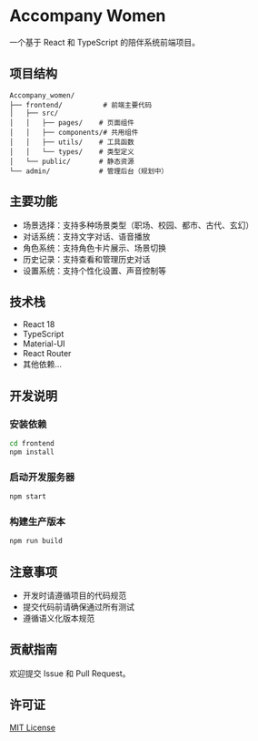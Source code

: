 # Accompany Women

一个基于 React 和 TypeScript 的陪伴系统前端项目。

## 项目结构

```
Accompany_women/
├── frontend/          # 前端主要代码
│   ├── src/
│   │   ├── pages/    # 页面组件
│   │   ├── components/# 共用组件
│   │   ├── utils/    # 工具函数
│   │   └── types/    # 类型定义
│   └── public/       # 静态资源
└── admin/            # 管理后台（规划中）
```

## 主要功能

- 场景选择：支持多种场景类型（职场、校园、都市、古代、玄幻）
- 对话系统：支持文字对话、语音播放
- 角色系统：支持角色卡片展示、场景切换
- 历史记录：支持查看和管理历史对话
- 设置系统：支持个性化设置、声音控制等

## 技术栈

- React 18
- TypeScript
- Material-UI
- React Router
- 其他依赖...

## 开发说明

### 安装依赖

```bash
cd frontend
npm install
```

### 启动开发服务器

```bash
npm start
```

### 构建生产版本

```bash
npm run build
```

## 注意事项

- 开发时请遵循项目的代码规范
- 提交代码前请确保通过所有测试
- 遵循语义化版本规范

## 贡献指南

欢迎提交 Issue 和 Pull Request。

## 许可证

[MIT License](LICENSE) 